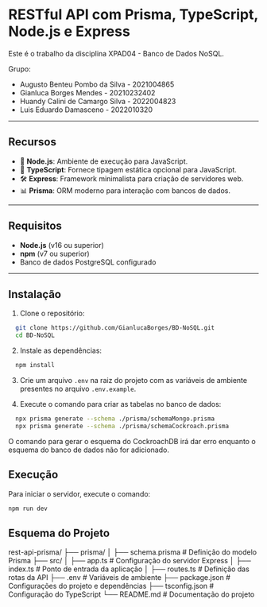 # RESTful API com Prisma, TypeScript, Node.js e Express

Este é o trabalho da disciplina XPAD04 - Banco de Dados NoSQL.

Grupo:

- Augusto Benteu Pombo da Silva - 2021004865
- Gianluca Borges Mendes - 20210232402
- Huandy Calini de Camargo Silva - 2022004823
- Luis Eduardo Damasceno - 2022010320

---

## **Recursos**

- 🚀 **Node.js**: Ambiente de execução para JavaScript.
- 🎨 **TypeScript**: Fornece tipagem estática opcional para JavaScript.
- 🛠️ **Express**: Framework minimalista para criação de servidores web.
- 📊 **Prisma**: ORM moderno para interação com bancos de dados.

---

## **Requisitos**

- **Node.js** (v16 ou superior)
- **npm** (v7 ou superior)
- Banco de dados PostgreSQL configurado

---

## **Instalação**

1. Clone o repositório:

```bash
  git clone https://github.com/GianlucaBorges/BD-NoSQL.git
  cd BD-NoSQL
```

2. Instale as dependências:

```bash
  npm install
```

3. Crie um arquivo `.env` na raiz do projeto com as variáveis de ambiente presentes no arquivo `.env.example`.

4. Execute o comando para criar as tabelas no banco de dados:

```bash
  npx prisma generate --schema ./prisma/schemaMongo.prisma
  npx prisma generate --schema ./prisma/schemaCockroach.prisma
```

O comando para gerar o esquema do CockroachDB irá dar erro enquanto o esquema do banco de dados não for adicionado.

## **Execução**

Para iniciar o servidor, execute o comando:

```bash
npm run dev
```

## **Esquema do Projeto**

rest-api-prisma/
├── prisma/
│ ├── schema.prisma # Definição do modelo Prisma
├── src/
│ ├── app.ts # Configuração do servidor Express
│ ├── index.ts # Ponto de entrada da aplicação
│ ├── routes.ts # Definição das rotas da API
├── .env # Variáveis de ambiente
├── package.json # Configurações do projeto e dependências
├── tsconfig.json # Configuração do TypeScript
└── README.md # Documentação do projeto
